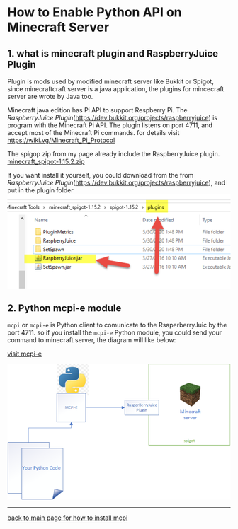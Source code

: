 # How to Enable Python API on Minecraft Server

## 1. what is minecraft plugin and RaspberryJuice Plugin

Plugin is mods used by modified minecraft server like Bukkit or Spigot, since minecraftcraft server is a java application, the plugins for mincecraft server are wrote by Java too.

Minecraft java edition has Pi API to support Respberry Pi. The *RaspberryJuice Plugin*(<https://dev.bukkit.org/projects/raspberryjuice>) is program with the Minecraft Pi API.
The plugin listens on port 4711, and accept most of the Minecraft Pi commands. for details visit <https://wiki.vg/Minecraft_Pi_Protocol>

The spigop zip from my page already include the RaspberryJuice plugin.  [minecraft_spigot-1.15.2.zip](./minecraft_spigot-1.15.2.zip)

If you want install it yourself, you could download from the from *RaspberryJuice Plugin*(<https://dev.bukkit.org/projects/raspberryjuice>), and put in the plugin folder
![RaspberryJuicePlugin](./RaspberryJuicePlugin.png
)

## 2. Python mcpi-e module

`mcpi` or  `mcpi-e` is Python client to comunicate to the RsaperberryJuic by the port 4711.  so if you install the `mcpi-e` Python module, you could send your command to minecraft server, the diagram will like below:

[visit mcpi-e](https://stoneskin.github.io/mcpi-e/)

![HowPythonMincecraftWorks](./../How_python_minecraft_works.png
)

---

[back to main page for how to install mcpi](../../README.md#install-mcip-python-module)